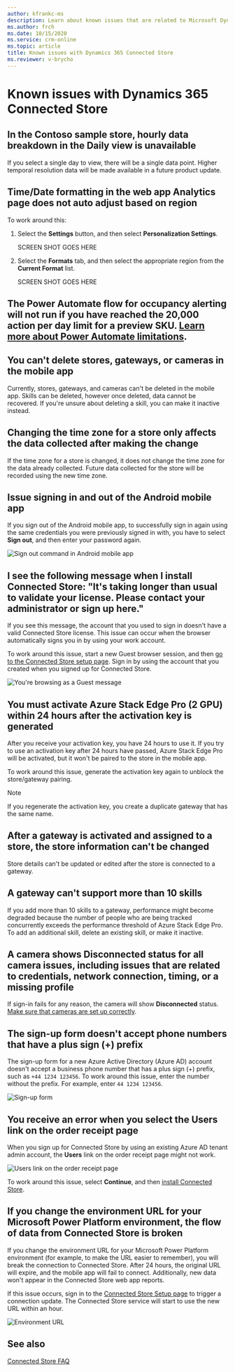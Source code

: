 ```yaml
---
author: kfrankc-ms
description: Learn about known issues that are related to Microsoft Dynamics 365 Connected Store.
ms.author: frch
ms.date: 10/15/2020
ms.service: crm-online
ms.topic: article
title: Known issues with Dynamics 365 Connected Store
ms.reviewer: v-brycho
---
```


# Known issues with Dynamics 365 Connected Store

## In the Contoso sample store, hourly data breakdown in the Daily view is unavailable

If you select a single day to view, there will be a single data point. Higher temporal resolution data will be made available in a future product update.

## Time/Date formatting in the web app **Analytics** page does not auto adjust based on region

To work around this:

1. Select the **Settings** button, and then select **Personalization Settings**.

    SCREEN SHOT GOES HERE
    
2. Select the **Formats** tab, and then select the appropriate region from the **Current Format** list.

    SCREEN SHOT GOES HERE
    
## The Power Automate flow for occupancy alerting will not run if you have reached the 20,000 action per day limit for a preview SKU. [Learn more about Power Automate limitations](https://docs.microsoft.com/en-us/power-automate/limits-and-config#daily-limits).

## You can't delete stores, gateways, or cameras in the mobile app

Currently, stores, gateways, and cameras can't be deleted in the mobile app. Skills can be deleted, however once deleted, data cannot be recovered. If you're unsure about deleting a skill, you can make it inactive instead.

## Changing the time zone for a store only affects the data collected after making the change

If the time zone for a store is changed, it does not change the time zone for the data already collected. Future data collected for the store will be recorded using the new time zone.

## Issue signing in and out of the Android mobile app

If you sign out of the Android mobile app, to successfully sign in again using the same credentials you were previously signed in with, you have to select **Sign out**, and then enter your password again. 

![Sign out command in Android mobile app](media/known-issues-mobile-app-sign-out.PNG "Sign out command in Android mobile app")

## I see the following message when I install Connected Store: "It's taking longer than usual to validate your license. Please contact your administrator or sign up here."

If you see this message, the account that you used to sign in doesn't have a valid Connected Store license. This issue can occur when the browser automatically signs you in by using your work account. 

To work around this issue, start a new Guest browser session, and then [go to the Connected Store setup page](https://ppe.connectedstore.dynamics.com/). Sign in by using the account that you created when you signed up for Connected Store.

![You're browsing as a Guest message](media/known-issues-guest-browser.PNG "You're browsing as a Guest message")

## You must activate Azure Stack Edge Pro (2 GPU) within 24 hours after the activation key is generated

After you receive your activation key, you have 24 hours to use it. If you try to use an activation key after 24 hours have passed, Azure Stack Edge Pro will be activated, but it won't be paired to the store in the mobile app.

To work around this issue, generate the activation key again to unblock the store/gateway pairing.

> [!NOTE]
> If you regenerate the activation key, you create a duplicate gateway that has the same name.

## After a gateway is activated and assigned to a store, the store information can't be changed

Store details can't be updated or edited after the store is connected to a gateway.

## A gateway can't support more than 10 skills

If you add more than 10 skills to a gateway, performance might become degraded because the number of people who are being tracked concurrently exceeds the performance threshold of Azure Stack Edge Pro. To add an additional skill, delete an existing skill, or make it inactive.

## A camera shows Disconnected status for all camera issues, including issues that are related to credentials, network connection, timing, or a missing profile

If sign-in fails for any reason, the camera will show **Disconnected** status. [Make sure that cameras are set up correctly](install-cameras.md).

## The sign-up form doesn't accept phone numbers that have a plus sign (+) prefix

The sign-up form for a new Azure Active Directory (Azure AD) account doesn't accept a business phone number that has a plus sign (+) prefix, such as `+44 1234 123456`. To work around this issue, enter the number without the prefix. For example, enter `44 1234 123456`.

![Sign-up form](media/known-issues-phone-prefix.PNG "Sign-up form")

## You receive an error when you select the Users link on the order receipt page

When you sign up for Connected Store by using an existing Azure AD tenant admin account, the **Users** link on the order receipt page might not work.

![Users link on the order receipt page](media/known-issues-users-link.PNG "Users link on the order receipt page")

To work around this issue, select **Continue**, and then [install Connected Store](admin-install-web-app.md).

## If you change the environment URL for your Microsoft Power Platform environment, the flow of data from Connected Store is broken

If you change the environment URL for your Microsoft Power Platform environment (for example, to make the URL easier to remember), you will break the connection to Connected Store. After 24 hours, the original URL will expire, and the mobile app will fail to connect. Additionally, new data won't appear in the Connected Store web app reports.

If this issue occurs, sign in to the [Connected Store Setup page](https://ppe.connectedstore.dynamics.com/) to trigger a connection update. The Connected Store service will start to use the new URL within an hour.

![Environment URL](media/known-issues-environmental-url.PNG "Environment URL")

## See also

[Connected Store FAQ](faq.md)
